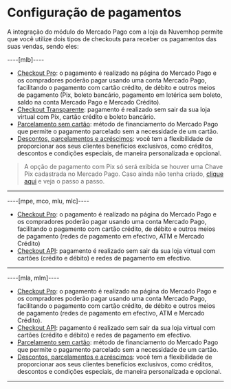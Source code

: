 # Configuração de pagamentos

A integração do módulo do Mercado Pago com a loja da Nuvemhop permite que você utilize dois tipos de checkouts para receber os pagamentos das suas vendas, sendo eles:

----[mlb]---- 
* [Checkout Pro](/developers/pt/docs/nuvemshop/payment-configuration/checkout-pro): o pagamento é realizado na página do Mercado Pago e os compradores poderão pagar usando uma conta Mercado Pago, facilitando o pagamento com cartão crédito, de débito e outros meios de pagamento (Pix, boleto bancário, pagamento em lotérica sem boleto, saldo na conta Mercado Pago e Mercado Crédito).
* [Checkout Transparente](/developers/pt/docs/nuvemshop/payment-configuration/checkout-api): pagamento é realizado sem sair da sua loja virtual com Pix, cartão crédito e boleto bancário.
* [Parcelamento sem cartão](/developers/pt/docs/nuvemshop/payments-configuration/mercado-credito): método de financiamento do Mercado Pago que permite o pagamento parcelado sem a necessidade de um cartão.
* [Descontos, parcelamentos e acréscimos](/developers/pt/docs/nuvemshop/payments-configuration/discounts-and-installment-payments): você tem a flexibilidade de proporcionar aos seus clientes benefícios exclusivos, como créditos, descontos e condições especiais, de maneira personalizada e opcional.

> A opção de pagamento com Pix só será exibida se houver uma Chave Pix cadastrada no Mercado Pago. Caso ainda não tenha criado, [clique aqui](https://www.youtube.com/watch?v=60tApKYVnkA) e veja o passo a passo.

------------
----[mpe, mco, mlu, mlc]----
* [Checkout Pro](/developers/pt/docs/nuvemshop/payment-configuration/checkout-pro): o pagamento é realizado na página do Mercado Pago e os compradores poderão pagar usando uma conta Mercado Pago, facilitando o pagamento com cartão crédito, de débito e outros meios de pagamento (redes de pagamento em efectivo, ATM e Mercado Crédito)
* [Checkout API](/developers/pt/docs/nuvemshop/payment-configuration/checkout-api): pagamento é realizado sem sair da sua loja virtual com cartões (crédito e débito) e redes de pagamento em efectivo.

------------
----[mla, mlm]----
* [Checkout Pro](/developers/pt/docs/nuvemshop/payment-configuration/checkout-pro): o pagamento é realizado na página do Mercado Pago e os compradores poderão pagar usando uma conta Mercado Pago, facilitando o pagamento com cartão crédito, de débito e outros meios de pagamento (redes de pagamento em efectivo, ATM e Mercado Crédito).
* [Checkout API](/developers/pt/docs/nuvemshop/payment-configuration/checkout-api): pagamento é realizado sem sair da sua loja virtual com cartões (crédito e débito) e redes de pagamento em efectivo.
* [Parcelamento sem cartão](/developers/pt/docs/nuvemshop/payments-configuration/mercado-credito): método de financiamento do Mercado Pago que permite o pagamento parcelado sem a necessidade de um cartão.
* [Descontos, parcelamentos e acréscimos](/developers/pt/docs/nuvemshop/payments-configuration/discounts-and-installment-payments): você tem a flexibilidade de proporcionar aos seus clientes benefícios exclusivos, como créditos, descontos e condições especiais, de maneira personalizada e opcional.

------------